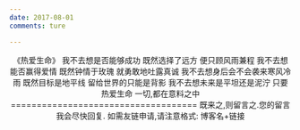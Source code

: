 ```yaml
---
date: 2017-08-01
comments: ture

---
```

<center>《热爱生命》  
我不去想是否能够成功  
既然选择了远方  
便只顾风雨兼程  
我不去想能否赢得爱情  
既然钟情于玫瑰  
就勇敢地吐露真诚  
我不去想身后会不会袭来寒风冷雨  
既然目标是地平线  
留给世界的只能是背影  
我不去想未来是平坦还是泥泞  
只要热爱生命  
一切,都在意料之中 
====================================
既来之,则留言之.您的留言我会尽快回复. 
如需友链申请,请注意格式: 博客名+链接</center>